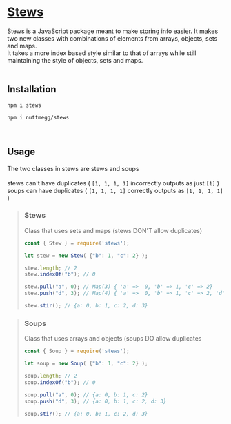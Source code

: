 # <ins> Stews </ins>
Stews is a JavaScript package meant to make storing info easier. It makes two new classes with combinations of elements from arrays, objects, sets and maps.<br>
It takes a more index based style similar to that of arrays while still maintaining the style of objects, sets and maps.<br>
<br>
## Installation
```console
npm i stews
```
```console
npm i nuttmegg/stews
```
<br>

## Usage
The two classes in stews are stews and soups<br><br>
stews can't have duplicates ( `[1, 1, 1, 1]` incorrectly outputs as just `[1]` )<br>
soups can have duplicates ( `[1, 1, 1, 1]` correctly outputs as `[1, 1, 1, 1]` )
> ### Stews
> Class that uses sets and maps (stews DON'T allow duplicates)
> ```js
> const { Stew } = require('stews');
> 
> let stew = new Stew( {"b": 1, "c": 2} );
> 
> stew.length; // 2
> stew.indexOf("b"); // 0
> 
> stew.pull("a", 0); // Map(3) { 'a' =>  0, 'b' => 1, 'c' => 2}
> stew.push("d", 3); // Map(4) { 'a' =>  0, 'b' => 1, 'c' => 2, 'd' => 3}
>
> stew.stir(); // {a: 0, b: 1, c: 2, d: 3}
> ```

> ### Soups
> Class that uses arrays and objects (soups DO allow duplicates
> ```js
> const { Soup } = require('stews');
> 
> let soup = new Soup( {"b": 1, "c": 2} );
> 
> soup.length; // 2
> soup.indexOf("b"); // 0
> 
> soup.pull("a", 0); // {a: 0, b: 1, c: 2}
> soup.push("d", 3); // {a: 0, b: 1, c: 2, d: 3}
>
> soup.stir(); // {a: 0, b: 1, c: 2, d: 3}
> ```
